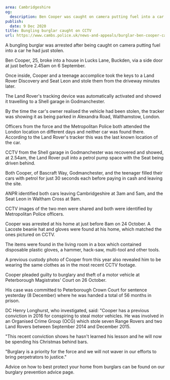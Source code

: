 ```yaml
area: Cambridgeshire
og:
  description: Ben Cooper was caught on camera putting fuel into a car he had just stolen
publish:
  date: 9 Dec 2020
title: Bungling burglar caught on CCTV
url: https://www.cambs.police.uk/news-and-appeals/burglar-ben-cooper-caught-cctv
```

A bungling burglar was arrested after being caught on camera putting fuel into a car he had just stolen.

Ben Cooper, 25, broke into a house in Lucks Lane, Buckden, via a side door at just before 2.45am on 6 September.

Once inside, Cooper and a teenage accomplice took the keys to a Land Rover Discovery and Seat Leon and stole them from the driveway minutes later.

The Land Rover's tracking device was automatically activated and showed it travelling to a Shell garage in Godmanchester.

By the time the car's owner realised the vehicle had been stolen, the tracker was showing it as being parked in Alexandra Road, Walthamstow, London.

Officers from the force and the Metropolitan Police both attended the London location on different days and neither car was found there. According to the Land Rover's tracker this was the last known location of the car.

CCTV from the Shell garage in Godmanchester was recovered and showed, at 2.54am, the Land Rover pull into a petrol pump space with the Seat being driven behind.

Both Cooper, of Bascraft Way, Godmanchester, and the teenager filled their cars with petrol for just 30 seconds each before paying in cash and leaving the site.

ANPR identified both cars leaving Cambridgeshire at 3am and 5am, and the Seat Leon in Waltham Cross at 9am.

CCTV images of the two men were shared and both were identified by Metropolitan Police officers.

Cooper was arrested at his home at just before 8am on 24 October. A Lacoste beanie hat and gloves were found at his home, which matched the ones pictured on CCTV.

The items were found in the living room in a box which contained disposable plastic gloves, a hammer, hack-saw, multi-tool and other tools.

A previous custody photo of Cooper from this year also revealed him to be wearing the same clothes as in the most recent CCTV footage.

Cooper pleaded guilty to burglary and theft of a motor vehicle at Peterborough Magistrates' Court on 26 October.

His case was committed to Peterborough Crown Court for sentence yesterday (8 December) where he was handed a total of 56 months in prison.

DC Henry Longhurst, who investigated, said: "Cooper has a previous conviction in 2016 for conspiring to steal motor vehicles. He was involved in an Organised Crime Group (OCG) which stole seven Range Rovers and two Land Rovers between September 2014 and December 2015.

"This recent conviction shows he hasn't learned his lesson and he will now be spending his Christmas behind bars.

"Burglary is a priority for the force and we will not waver in our efforts to bring perpetrators to justice."

Advice on how to best protect your home from burglars can be found on our burglary prevention advice page.

